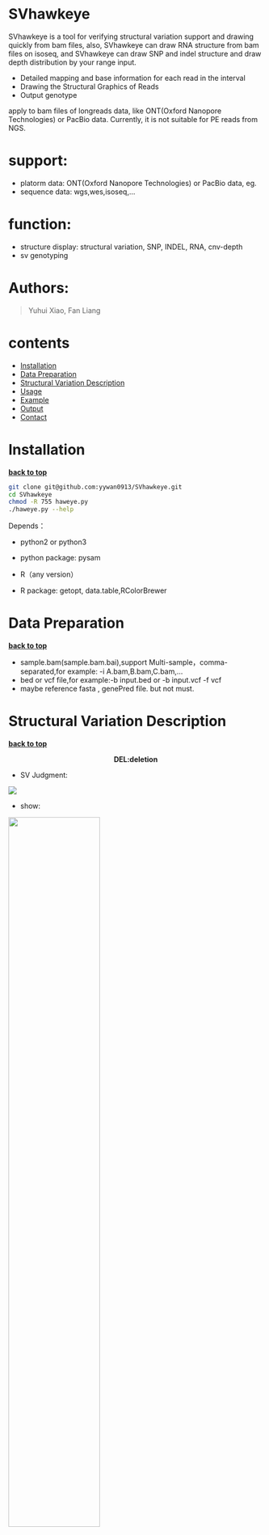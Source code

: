 # SVhawkeye

SVhawkeye is a tool for verifying structural variation support and drawing quickly from bam files,
also, SVhawkeye can draw RNA structure from bam files on isoseq,
and SVhawkeye can draw SNP and indel structure and draw depth distribution by your range input.

  - Detailed mapping and base information for each read in the interval
  - Drawing the Structural Graphics of Reads
  - Output genotype
  
apply to bam files of longreads data, like ONT(Oxford Nanopore Technologies) or PacBio data.
Currently, it is not suitable for PE reads from NGS.

# support:

  - platorm data: ONT(Oxford Nanopore Technologies) or PacBio data, eg.
  - sequence data:  wgs,wes,isoseq,...

# function:

  - structure display: structural variation, SNP, INDEL, RNA, cnv-depth
  - sv genotyping

# Authors:

  > Yuhui Xiao, Fan Liang

# contents
- [Installation](#installation)
- [Data Preparation](#data-preparation)
- [Structural Variation Description](#structural-variation-description)
- [Usage](#usage)
- [Example](#example)
- [Output](#output)
- [Contact](#contact)

# Installation
**[back to top](#contents)**

```sh
git clone git@github.com:yywan0913/SVhawkeye.git
cd SVhawkeye
chmod -R 755 haweye.py
./haweye.py --help
```
Depends：

- python2 or python3

- python package: pysam

- R（any version）

- R package: getopt, data.table,RColorBrewer

# Data Preparation 
**[back to top](#contents)**
- sample.bam(sample.bam.bai),support Multi-sample，comma-separated,for example: -i A.bam,B.bam,C.bam,...
- bed or vcf file,for example:-b input.bed or -b input.vcf -f vcf
- maybe reference fasta , genePred file.  but not must.

# Structural Variation Description
**[back to top](#contents)**

<center>
  
**DEL:deletion**

</center>

- SV Judgment:

<img src="doc/DEL1.png"  div align=center />

- show:

<img src="doc/DEL2.png" width = 60% height = 60% div align=center />
  
-------  

<center>
  
**INS：insertion**

</center>
  
- SV Judgment:

<img src="doc/INS1.png"  div align=center />

- show:

<img src="doc/INS2.png" width = 60% height = 60% div align=center />

-------

<center>
  
**DUP:duplication**

</center>

- SV Judgment:

<img src="doc/DUP1.png"  div align=center />

- show:

<img src="doc/DUP2.png"  width = 60% height = 60% div align=center />

-------

<center>
  
**INV:inversion**

</center>
  
- SV Judgment:

<img src="doc/INV1.png"  div align=center />

- show:

<img src="doc/INV2.png"  width = 60% height = 60% div align=center />

-------

<center>
  
**TRA:translocation**

</center>

- SV Judgment:

<img src="doc/TRA1.png"  div align=center />

- show:

<img src="doc/TRA2.png"  width = 60% height = 60% div align=center />

Split mapping were filled with color.


# Usage
**[back to top](#contents)**

optional arguments:
```
./hawkeye.py -h
commands:
    sv_browse             fast draw Structural variation or snp-inDel as IGV.
    snpindel_browse       fast draw snp or indel variation as IGV
    sv_genotyping         recall sv of existing input vcf file.
    rna_browse            display isoform structure from iso-seq
    regiondepth_browse    display depth distribution of your region
```

```
 ./hawkeye.py  sv_browse
  Options:
  -h, --help            show this help message and exit
  -i FILE, --bams=FILE  set the input bam file. mark=","; [required:True]
  -g GENOME, --genome=GENOME
                        set reference,support:hg19/hg38;while,other genome
                        also can draw but no annotation; [default:hg19]
  -b FILE, --bedvcf=FILE
                        set the input bed or vcf file; [required=True]
  -r FILE, --reffa=FILE
                        set the reference fasta file of inputbam, when
                        region<210bp and which can dispaly ref base;
                        [default:None]
  -o Dir, --outdir=Dir  set output dirname; [default: ./]
  -t <class 'int'>, --thread=<class 'int'>
                        Number of additional threads to use ; [default:0]
  -q num, --quanlty=num
                        set reads mapping quanlty for filter; [default: 20
                        (means Q20)]
  -I <class 'float'>, --identity=<class 'float'>
                        set min identity of mapping reads for filter;
                        [default: 0.6]
  -d <class 'int'>, --extend=<class 'int'>
                        set region extend length; [default:1000bp]
  -f vcf/bed, --infmt=vcf/bed
                        set input format:vcf or bed; [default:bed]
  -F png/pdf, --outfmt=png/pdf
                        set out picture format; [default:png]
  -l <class 'int'>, --sv_min_length=<class 'int'>
                        Minimum length of SV to be reported; [default:50]
```
# Example
**[back to top](#contents)**

if input bed,format:

|#chromosome|start|end|type|chromosome2|start2|end2|
|------|------|------|------|------|------|------|
|1|1288171|1290193|
|9|278819|279211|TRA|14|1427822|1429136|

```
haweye.py sv_browse -i father.bam,mather.bam,children.bam -g hg19 -b igv.bed -o testdir -t 3
```

if input vcf,format:

|#CHROM|POS|ID|REF|ALT|QUAL|FILTER|INFO|FORMAT|sample|
|------|------|------|------|------|------|------|------|------|------|
|5|17101355|sv549|N|<DEL>|.|pass|SVLEN=107;SVTYPE=DEL;END=17101462|GT|0/1|
```
SVhaweye.py -i tumor.bam,normal.bam -b test.vcf --format vcf -d 1000 -o test -g hg19
SVhaweye.py -i sample.bam -b test.vcf --format vcf -o test -g hg38 -q 20 -fo pdf
```

# Output
**[back to top](#contents)**

- tree

├── bedpysamout

│---└── HG002_GRCh38.haplotag.10x.bam_chr14_105772449_105860085

├── figure

│---└── chr14_105773449_105859085.e1000.png

├── input.bed

├── new.test.vcf

└── script

│---└── Rigvfrompysam.sh

- HG002_GRCh38.haplotag.10x.bam_chr14_105772449_105860085 :

|Chr|RefStart|RefEnd|QueryStart|QueryEnd|ReadsLen|Mapq|Identity|Strand|Color|Type|Readsorder|ReadsID|
|chr14|105761683|105773457|0|11754|11755|60|NA|+|0|normal|13|m64014_181210_152538/159122871/ccs|
|chr14|105761697|105772813|1|11103|11102|60|NA|-|0|normal|1|m64018_190129_193747/10749818/ccs|
|chr14|105765546|105773455|1407|9307|9306|60|NA|-|1|DEL--chr14_105773455-105859091:85637|10.01|m64020_190123_225958/110167169/ccs|
|chr14|105859091|105860456|1|1407|9306|60|NA|-|1|ins--chr14_105859685-105859686:51@@DEL--chr14_105773455-105859091:85637|10|m64020_190123_225958/110167169/ccs|
|chr14|105766543|105773455|0|6913|10691|60|NA|+|2|DEL--chr14_105773455-105859091:85637|11|m64014_181210_152538/174458956/ccs|

- new.test.vcf:

```
##FORMAT=<ID=GT,Number=1,Type=String,Description="Genotype">
##FORMAT=<ID=DA,Number=1,Type=Integer,Description="# number of high-quality reads(depth)">
##FORMAT=<ID=DV,Number=1,Type=Integer,Description="# number of high-quality variant reads">
##FORMAT=<ID=DO,Number=1,Type=Integer,Description="# number of high-quality other variant reads">
|#CHROM|POS|ID|REF|ALT|QUAL|FILTER|INFO|FORMAT|HG002_GRCh38.haplotag.10x|
|chr14|105773449|pbsv.DEL.38747|refseq|T|.|PASS|SVTYPE=DEL;END=105859085;SVLEN=-85636|GT:DV:DA:DO|0/1:10:35:0|
```

# Contact
-------
If you have any questions, please contact the following folks:

Yuhui Xiao <651874494@qq.com>

**[back to top](#contents)**

